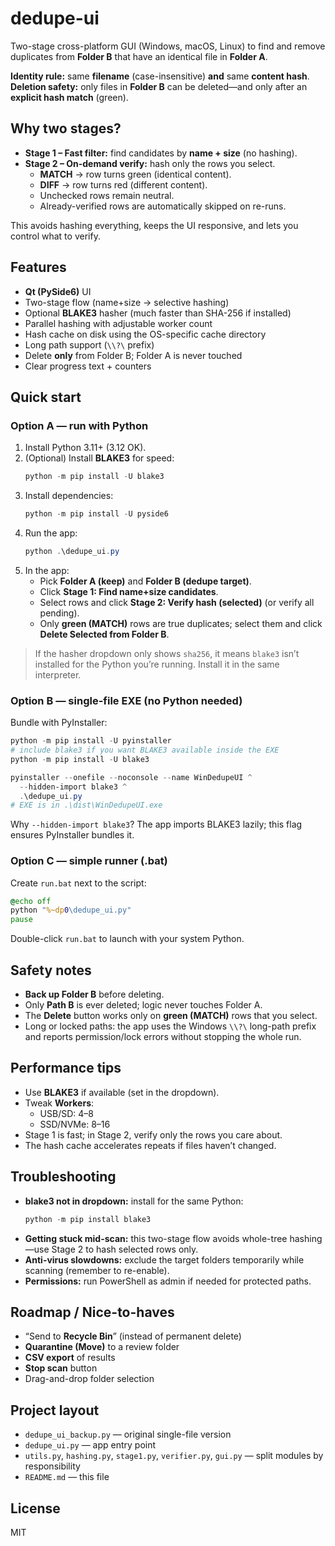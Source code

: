 # dedupe-ui

Two-stage cross-platform GUI (Windows, macOS, Linux) to find and remove duplicates from **Folder B** that have an identical file in **Folder A**.

**Identity rule:** same **filename** (case-insensitive) **and** same **content hash**.  
**Deletion safety:** only files in **Folder B** can be deleted—and only after an **explicit hash match** (green).

## Why two stages?

- **Stage 1 – Fast filter:** find candidates by **name + size** (no hashing).
- **Stage 2 – On-demand verify:** hash only the rows you select.
  - **MATCH** → row turns green (identical content).
  - **DIFF** → row turns red (different content).
  - Unchecked rows remain neutral.
  - Already-verified rows are automatically skipped on re-runs.

This avoids hashing everything, keeps the UI responsive, and lets you control what to verify.

## Features

- **Qt (PySide6)** UI
- Two-stage flow (name+size → selective hashing)
- Optional **BLAKE3** hasher (much faster than SHA-256 if installed)
- Parallel hashing with adjustable worker count
- Hash cache on disk using the OS-specific cache directory
- Long path support (`\\?\` prefix)
- Delete **only** from Folder B; Folder A is never touched
- Clear progress text + counters

## Quick start

### Option A — run with Python

1. Install Python 3.11+ (3.12 OK).
2. (Optional) Install **BLAKE3** for speed:
   ```powershell
   python -m pip install -U blake3
   ```
3. Install dependencies:
   ```powershell
   python -m pip install -U pyside6
   ```
4. Run the app:
   ```powershell
   python .\dedupe_ui.py
   ```
5. In the app:
   - Pick **Folder A (keep)** and **Folder B (dedupe target)**.
   - Click **Stage 1: Find name+size candidates**.
   - Select rows and click **Stage 2: Verify hash (selected)** (or verify all pending).
   - Only **green (MATCH)** rows are true duplicates; select them and click **Delete Selected from Folder B**.

> If the hasher dropdown only shows `sha256`, it means `blake3` isn’t installed for the Python you’re running.
> Install it in the same interpreter.

### Option B — single-file EXE (no Python needed)

Bundle with PyInstaller:

```powershell
python -m pip install -U pyinstaller
# include blake3 if you want BLAKE3 available inside the EXE
python -m pip install -U blake3

pyinstaller --onefile --noconsole --name WinDedupeUI ^
  --hidden-import blake3 ^
  .\dedupe_ui.py
# EXE is in .\dist\WinDedupeUI.exe
```

Why `--hidden-import blake3`? The app imports BLAKE3 lazily; this flag ensures PyInstaller bundles it.

### Option C — simple runner (.bat)

Create `run.bat` next to the script:

```bat
@echo off
python "%~dp0\dedupe_ui.py"
pause
```

Double-click `run.bat` to launch with your system Python.

## Safety notes

- **Back up Folder B** before deleting.
- Only **Path B** is ever deleted; logic never touches Folder A.
- The **Delete** button works only on **green (MATCH)** rows that you select.
- Long or locked paths: the app uses the Windows `\\?\` long-path prefix and reports permission/lock errors without stopping the whole run.

## Performance tips

- Use **BLAKE3** if available (set in the dropdown).
- Tweak **Workers**:
  - USB/SD: 4–8
  - SSD/NVMe: 8–16
- Stage 1 is fast; in Stage 2, verify only the rows you care about.
- The hash cache accelerates repeats if files haven’t changed.

## Troubleshooting

- **blake3 not in dropdown:** install for the same Python:
  ```powershell
  python -m pip install blake3
  ```
- **Getting stuck mid-scan:** this two-stage flow avoids whole-tree hashing—use Stage 2 to hash selected rows only.
- **Anti-virus slowdowns:** exclude the target folders temporarily while scanning (remember to re-enable).
- **Permissions:** run PowerShell as admin if needed for protected paths.

## Roadmap / Nice-to-haves

- “Send to **Recycle Bin**” (instead of permanent delete)
- **Quarantine (Move)** to a review folder
- **CSV export** of results
- **Stop scan** button
- Drag-and-drop folder selection

## Project layout

- `dedupe_ui_backup.py` — original single-file version
- `dedupe_ui.py` — app entry point
- `utils.py`, `hashing.py`, `stage1.py`, `verifier.py`, `gui.py` — split modules by responsibility
- `README.md` — this file

## License

MIT

